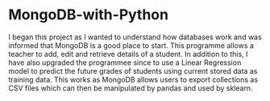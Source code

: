 # MongoDB-with-Python

I began this project as I wanted to understand how databases work and was informed that MongoDB is a good place to start. This programme allows a teacher to add, edit and retrieve details of a student. In addition to this, I have also upgraded the programmee since to use a Linear Regression model to predict the future grades of students using current stored data as training data. This works as MongoDB allows users to export collections as CSV files which can then be manipulated by pandas and used by sklearn.

